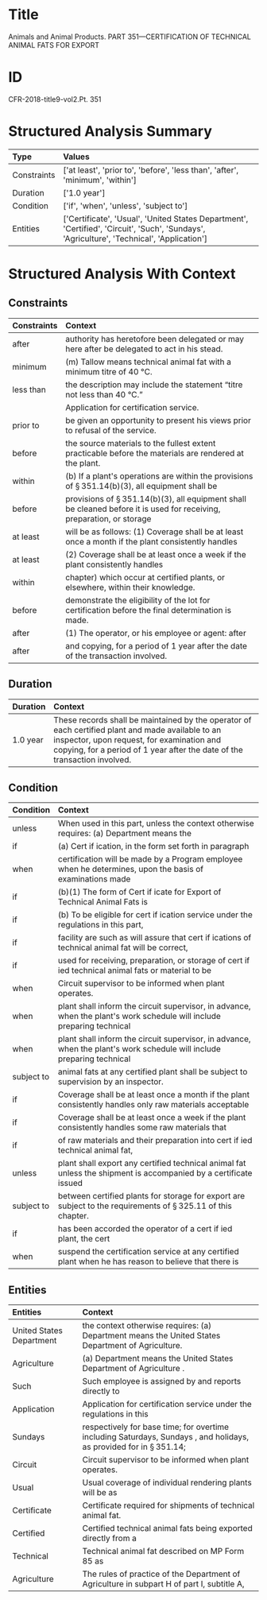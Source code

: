# Title

 Animals and Animal Products. PART 351—CERTIFICATION OF TECHNICAL ANIMAL FATS FOR EXPORT


# ID

 CFR-2018-title9-vol2.Pt. 351


# Structured Analysis Summary

| Type        | Values                                                                                                                                     |
|:------------|:-------------------------------------------------------------------------------------------------------------------------------------------|
| Constraints | ['at least', 'prior to', 'before', 'less than', 'after', 'minimum', 'within']                                                              |
| Duration    | ['1.0 year']                                                                                                                               |
| Condition   | ['if', 'when', 'unless', 'subject to']                                                                                                     |
| Entities    | ['Certificate', 'Usual', 'United States Department', 'Certified', 'Circuit', 'Such', 'Sundays', 'Agriculture', 'Technical', 'Application'] |


# Structured Analysis With Context

 


## Constraints

| Constraints   | Context                                                                                                                          |
|:--------------|:---------------------------------------------------------------------------------------------------------------------------------|
| after         | authority has heretofore been delegated or may here after  be delegated to act in his stead.                                     |
| minimum       | (m) Tallow means technical animal fat with a  minimum  titre of 40 &#176;C.                                                      |
| less than     | the description may include the statement &#8220;titre not less than  40 &#176;C.&#8221;                                         |
|               |             Application for certification service.                                                                               |
| prior to      | be given an opportunity to present his views prior to  refusal of the service.                                                   |
| before        | the source materials to the fullest extent practicable before  the materials are rendered at the plant.                          |
| within        | (b) If a plant's operations are  within the provisions of &#167;&#8201;351.14(b)(3), all equipment shall be                      |
| before        | provisions of &#167;&#8201;351.14(b)(3), all equipment shall be cleaned before it is used for receiving, preparation, or storage |
| at least      | will be as follows: (1) Coverage shall be at least once a month if the plant consistently handles                                |
| at least      | (2) Coverage shall be  at least once a week if the plant consistently handles                                                    |
| within        | chapter) which occur at certified plants, or elsewhere, within  their knowledge.                                                 |
| before        | demonstrate the eligibility of the lot for certification before  the final determination is made.                                |
| after         | (1) The operator, or his employee or agent: after                                                                                |
| after         | and copying, for a period of 1 year after  the date of the transaction involved.                                                 |


## Duration

| Duration   | Context                                                                                                                                                                                                                     |
|:-----------|:----------------------------------------------------------------------------------------------------------------------------------------------------------------------------------------------------------------------------|
| 1.0 year   | These records shall be maintained by the operator of each certified plant and made available to an inspector, upon request, for examination and copying, for a period of 1 year after the date of the transaction involved. |


## Condition

| Condition   | Context                                                                                                                  |
|:------------|:-------------------------------------------------------------------------------------------------------------------------|
| unless      | When used in this part,  unless the context otherwise requires: (a) Department means the                                 |
| if          | (a) Cert if ication, in the form set forth in paragraph                                                                  |
| when        | certification will be made by a Program employee when he determines, upon the basis of examinations made                 |
| if          | (b)(1) The form of Cert if icate for Export of Technical Animal Fats is                                                  |
| if          | (b) To be eligible for cert if ication service under the regulations in this part,                                       |
| if          | facility are such as will assure that cert if ications of technical animal fat will be correct,                          |
| if          | used for receiving, preparation, or storage of cert if ied technical animal fats or material to be                       |
| when        | Circuit supervisor to be informed  when  plant operates.                                                                 |
| when        | plant shall inform the circuit supervisor, in advance, when the plant's work schedule will include preparing technical   |
| when        | plant shall inform the circuit supervisor, in advance, when the plant's work schedule will include preparing technical   |
| subject to  | animal fats at any certified plant shall be subject to  supervision by an inspector.                                     |
| if          | Coverage shall be at least once a month if the plant consistently handles only raw materials acceptable                  |
| if          | Coverage shall be at least once a week if the plant consistently handles some raw materials that                         |
| if          | of raw materials and their preparation into cert if ied technical animal fat,                                            |
| unless      | plant shall export any certified technical animal fat unless the shipment is accompanied by a certificate issued         |
| subject to  | between certified plants for storage for export are subject to  the requirements of &#167;&#8201;325.11 of this chapter. |
| if          | has been accorded the operator of a cert if ied plant, the cert                                                          |
| when        | suspend the certification service at any certified plant when he has reason to believe that there is                     |


## Entities

| Entities                 | Context                                                                                                                       |
|:-------------------------|:------------------------------------------------------------------------------------------------------------------------------|
| United States Department | the context otherwise requires: (a) Department means the United States Department  of Agriculture.                            |
| Agriculture              | (a) Department means the United States Department of Agriculture .                                                            |
| Such                     | Such employee is assigned by and reports directly to                                                                          |
| Application              | Application for certification service under the regulations in this                                                           |
| Sundays                  | respectively for base time; for overtime including Saturdays, Sundays , and holidays, as provided for in &#167;&#8201;351.14; |
| Circuit                  | Circuit  supervisor to be informed when plant operates.                                                                       |
| Usual                    | Usual coverage of individual rendering plants will be as                                                                      |
| Certificate              | Certificate  required for shipments of technical animal fat.                                                                  |
| Certified                | Certified technical animal fats being exported directly from a                                                                |
| Technical                | Technical animal fat described on MP Form 85 as                                                                               |
| Agriculture              | The rules of practice of the Department of Agriculture in subpart H of part I, subtitle A,                                    |



